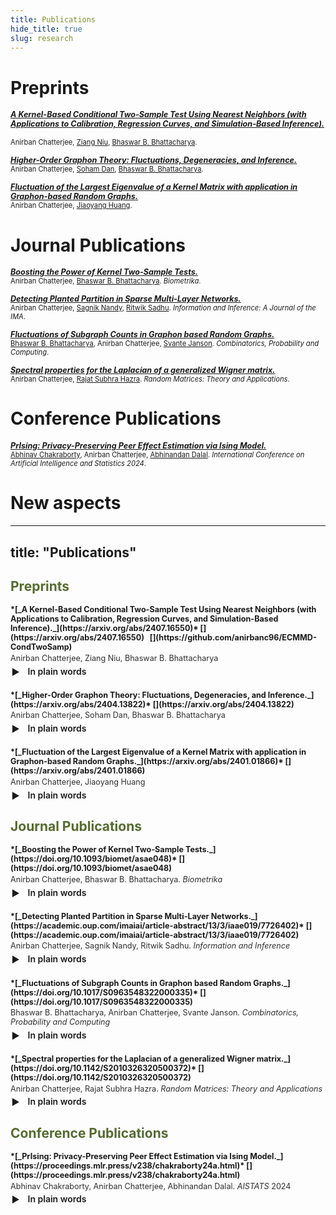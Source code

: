 ```yaml
---
title: Publications
hide_title: true
slug: research
---
```


<link rel="stylesheet" href="https://cdn.jsdelivr.net/gh/jpswalsh/academicons@1/css/academicons.min.css">

# Preprints

<span style="font-size: 0.9em; font-weight: bold;">*[_A Kernel-Based Conditional Two-Sample Test Using Nearest Neighbors (with Applications to Calibration, Regression Curves, and Simulation-Based Inference)._](https://arxiv.org/abs/2407.16550)* [<i class="ai ai-arxiv ai"></i>](https://arxiv.org/abs/2407.16550) &nbsp; [<i class="fab fa-github"></i>](https://github.com/anirbanc96/ECMMD-CondTwoSamp)</span>  
<span style="font-size: 0.8em;">Anirban Chatterjee, [Ziang Niu](https://ziangniu6.github.io/), [Bhaswar B. Bhattacharya](http://www-stat.wharton.upenn.edu/~bhaswar/index.html).</span>

<span style="font-size: 0.9em; font-weight: bold;">*[_Higher-Order Graphon Theory: Fluctuations, Degeneracies, and Inference._](https://arxiv.org/abs/2404.13822)* [<i class="ai ai-arxiv ai"></i>](https://arxiv.org/abs/2404.13822)</span>     
<span style="font-size: 0.8em;">Anirban Chatterjee, [Soham Dan](https://sdan2.github.io/), [Bhaswar B. Bhattacharya](http://www-stat.wharton.upenn.edu/~bhaswar/index.html).</span>


<span style="font-size: 0.9em; font-weight: bold;">*[_Fluctuation of the Largest Eigenvalue of a Kernel Matrix with application in Graphon-based Random Graphs._](https://arxiv.org/abs/2401.01866)* [<i class="ai ai-arxiv ai"></i>](https://arxiv.org/abs/2401.01866)</span>     
<span style="font-size: 0.8em;">Anirban Chatterjee, [Jiaoyang Huang](https://jiaoyang.github.io/).</span>

# Journal Publications

<span style="font-size: 0.9em; font-weight: bold;">*[_Boosting the Power of Kernel Two-Sample Tests._](https://doi.org/10.1093/biomet/asae048)* [<i class="fa-solid fa-book"></i>](https://doi.org/10.1093/biomet/asae048) &nbsp; [<i class="ai ai-arxiv ai"></i>](https://arxiv.org/abs/2302.10687) &nbsp; [<i class="fab fa-github"></i>](https://github.com/anirbanc96/MMMD-boost-kernel-two-sample)</span>     
<span style="font-size: 0.8em;">Anirban Chatterjee, [Bhaswar B. Bhattacharya](http://www-stat.wharton.upenn.edu/~bhaswar/index.html). *Biometrika*.</span>

<span style="font-size: 0.9em; font-weight: bold;">*[_Detecting Planted Partition in Sparse Multi-Layer Networks._](https://academic.oup.com/imaiai/article/13/3/iaae019/7726402)* [<i class="fa-solid fa-book"></i>](https://academic.oup.com/imaiai/article/13/3/iaae019/7726402) &nbsp; [<i class="ai ai-arxiv ai"></i>](https://arxiv.org/abs/2209.07554) &nbsp; [<i class="fab fa-github"></i>](https://github.com/anirbanc96/Sparse-MCSBM)</span>     
<span style="font-size: 0.8em;">Anirban Chatterjee, [Sagnik Nandy](https://sagnik-nandy.github.io/), [Ritwik Sadhu](https://scholar.google.co.in/citations?user=6TI7KmgAAAAJ&hl=en). *Information and Inference: A Journal of the IMA*.</span>

<span style="font-size: 0.9em; font-weight: bold;">*[_Fluctuations of Subgraph Counts in Graphon based Random Graphs._](https://doi.org/10.1017/S0963548322000335)* [<i class="fa-solid fa-book"></i>](https://doi.org/10.1017/S0963548322000335) &nbsp; [<i class="ai ai-arxiv ai"></i>](https://arxiv.org/abs/2104.07259)</span>     
<span style="font-size: 0.8em;">[Bhaswar B. Bhattacharya](http://www-stat.wharton.upenn.edu/~bhaswar/index.html), Anirban Chatterjee, [Svante Janson](https://www.katalog.uu.se/profile/?id=XX2949). *Combinatorics, Probability and Computing*.</span>

<span style="font-size: 0.9em; font-weight: bold;">*[_Spectral properties for the Laplacian of a generalized Wigner matrix._](https://doi.org/10.1142/S2010326322500265)* [<i class="fa-solid fa-book"></i>](https://doi.org/10.1142/S2010326322500265) &nbsp; [<i class="ai ai-arxiv ai"></i>](https://arxiv.org/abs/2011.07912)</span>     
<span style="font-size: 0.8em;">Anirban Chatterjee, [Rajat Subhra Hazra](https://sites.google.com/site/rshazra/). *Random Matrices: Theory and Applications*.</span>

# Conference Publications
 
<span style="font-size: 0.9em; font-weight: bold;">*[_PrIsing: Privacy-Preserving Peer Effect Estimation via Ising Model._](https://proceedings.mlr.press/v238/chakraborty24a.html)* [<i class="fa-solid fa-book"></i>](https://proceedings.mlr.press/v238/chakraborty24a.html) &nbsp; [<i class="ai ai-arxiv ai"></i>](https://arxiv.org/abs/2401.16596) &nbsp; [<i class="fab fa-github"></i>](https://github.com/anirbanc96/PrIsing)</span>     
<span style="font-size: 0.8em;">[Abhinav Chakraborty](https://abhinavc3.github.io/), Anirban Chatterjee, [Abhinandan Dalal](https://statistics.wharton.upenn.edu/profile/abdalal/). *International Conference on Artificial Intelligence and Statistics 2024*.</span>
 
<!-- Add a style tag with CSS to control the layout -->
<style>
  .content-container {
    display: flex;
    align-items: flex-start;
  }
  .text-container {
    flex-grow: 1;
  }

  .side-image {
    margin-top: 5px;
    margin-left: 30px; /* Adjust the space between the image and the text */
    max-width: 40%; /* Adjust the width of the image */
    border-radius: 2%; /* Make the image circular */
    overflow: hidden; /* Hide anything outside of the circle */
  }

  /* Responsive design for smaller screens */
  @media (max-width: 768px) {
    .side-image {
      max-width: 100%;
      margin-left: 0;
      margin-bottom: 20px;
    }

    .content-container {
      flex-direction: column;
    }
  }
</style>

# New aspects #

---
title: "Publications"
---

<!-- Load Academicons + Font Awesome -->
<link rel="stylesheet" href="https://cdn.jsdelivr.net/gh/jpswalsh/academicons@1/css/academicons.min.css">
<link rel="stylesheet" href="https://cdnjs.cloudflare.com/ajax/libs/font-awesome/6.5.0/css/all.min.css"/>

<style>
  .pub { margin: .9rem 0 1.4rem; }
  .pub .title { font-weight: 600; font-size: 1em; }
  .pub .meta { font-size: .9em; opacity: .9; margin-top: .15rem; }

  details.simple { margin: .3rem 0 0 .1rem; }
  details.simple > summary {
    cursor: pointer; list-style: none; display: inline-flex; align-items: center; gap: .4rem; font-weight: 600;
  }
  details.simple > summary::before {
    content: "▶"; display: inline-block; transform: translateY(1px); transition: transform .15s;
  }
  details.simple[open] > summary::before { transform: rotate(90deg); }
  details.simple .body {
    font-size: .85rem; line-height: 1.35; color: #444;
    margin: .4rem 0 .2rem 1.4rem; max-width: 68ch;
  }
</style>

<h2 style="color: #556B2F;">Preprints</h2>

<div class="pub">
  <div class="title">
    <span style="font-size: 0.9em; font-weight: bold;">
      *[_A Kernel-Based Conditional Two-Sample Test Using Nearest Neighbors (with Applications to Calibration, Regression Curves, and Simulation-Based Inference)._](https://arxiv.org/abs/2407.16550)*
      [<i class="ai ai-arxiv ai"></i>](https://arxiv.org/abs/2407.16550)
      &nbsp; [<i class="fab fa-github"></i>](https://github.com/anirbanc96/ECMMD-CondTwoSamp)
    </span>
  </div>
  <div class="meta">Anirban Chatterjee, Ziang Niu, Bhaswar B. Bhattacharya</div>
  <details class="simple">
    <summary><i class="ai ai-open-access ai"></i> In plain words</summary>
    <div class="body">Add your short, friendly summary here.</div>
  </details>
</div>

<div class="pub">
  <div class="title">
    <span style="font-size: 0.9em; font-weight: bold;">
      *[_Higher-Order Graphon Theory: Fluctuations, Degeneracies, and Inference._](https://arxiv.org/abs/2404.13822)*
      [<i class="ai ai-arxiv ai"></i>](https://arxiv.org/abs/2404.13822)
    </span>
  </div>
  <div class="meta">Anirban Chatterjee, Soham Dan, Bhaswar B. Bhattacharya</div>
  <details class="simple">
    <summary><i class="ai ai-open-access ai"></i> In plain words</summary>
    <div class="body">Add your plain-language summary here…</div>
  </details>
</div>

<div class="pub">
  <div class="title">
    <span style="font-size: 0.9em; font-weight: bold;">
      *[_Fluctuation of the Largest Eigenvalue of a Kernel Matrix with application in Graphon-based Random Graphs._](https://arxiv.org/abs/2401.01866)*
      [<i class="ai ai-arxiv ai"></i>](https://arxiv.org/abs/2401.01866)
    </span>
  </div>
  <div class="meta">Anirban Chatterjee, Jiaoyang Huang</div>
  <details class="simple">
    <summary><i class="ai ai-open-access ai"></i> In plain words</summary>
    <div class="body">Add your plain-language summary here…</div>
  </details>
</div>

<h2 style="color: #556B2F;">Journal Publications</h2>

<div class="pub">
  <div class="title">
    <span style="font-size: 0.9em; font-weight: bold;">
      *[_Boosting the Power of Kernel Two-Sample Tests._](https://doi.org/10.1093/biomet/asae048)*
      [<i class="ai ai-publisher ai"></i>](https://doi.org/10.1093/biomet/asae048)
    </span>
  </div>
  <div class="meta">Anirban Chatterjee, Bhaswar B. Bhattacharya. <em>Biometrika</em></div>
  <details class="simple">
    <summary><i class="ai ai-open-access ai"></i> In plain words</summary>
    <div class="body">Add a short, accessible takeaway…</div>
  </details>
</div>

<div class="pub">
  <div class="title">
    <span style="font-size: 0.9em; font-weight: bold;">
      *[_Detecting Planted Partition in Sparse Multi-Layer Networks._](https://academic.oup.com/imaiai/article-abstract/13/3/iaae019/7726402)*
      [<i class="ai ai-publisher ai"></i>](https://academic.oup.com/imaiai/article-abstract/13/3/iaae019/7726402)
    </span>
  </div>
  <div class="meta">Anirban Chatterjee, Sagnik Nandy, Ritwik Sadhu. <em>Information and Inference</em></div>
  <details class="simple">
    <summary><i class="ai ai-open-access ai"></i> In plain words</summary>
    <div class="body">Add a short, accessible takeaway…</div>
  </details>
</div>

<div class="pub">
  <div class="title">
    <span style="font-size: 0.9em; font-weight: bold;">
      *[_Fluctuations of Subgraph Counts in Graphon based Random Graphs._](https://doi.org/10.1017/S0963548322000335)*
      [<i class="ai ai-publisher ai"></i>](https://doi.org/10.1017/S0963548322000335)
    </span>
  </div>
  <div class="meta">Bhaswar B. Bhattacharya, Anirban Chatterjee, Svante Janson. <em>Combinatorics, Probability and Computing</em></div>
  <details class="simple">
    <summary><i class="ai ai-open-access ai"></i> In plain words</summary>
    <div class="body">Add a short, accessible takeaway…</div>
  </details>
</div>

<div class="pub">
  <div class="title">
    <span style="font-size: 0.9em; font-weight: bold;">
      *[_Spectral properties for the Laplacian of a generalized Wigner matrix._](https://doi.org/10.1142/S2010326320500372)*
      [<i class="ai ai-publisher ai"></i>](https://doi.org/10.1142/S2010326320500372)
    </span>
  </div>
  <div class="meta">Anirban Chatterjee, Rajat Subhra Hazra. <em>Random Matrices: Theory and Applications</em></div>
  <details class="simple">
    <summary><i class="ai ai-open-access ai"></i> In plain words</summary>
    <div class="body">Add a short, accessible takeaway…</div>
  </details>
</div>

<h2 style="color: #556B2F;">Conference Publications</h2>

<div class="pub">
  <div class="title">
    <span style="font-size: 0.9em; font-weight: bold;">
      *[_PrIsing: Privacy-Preserving Peer Effect Estimation via Ising Model._](https://proceedings.mlr.press/v238/chakraborty24a.html)*
      [<i class="ai ai-publisher ai"></i>](https://proceedings.mlr.press/v238/chakraborty24a.html)
      <!-- example: add GitHub -->
      <!-- &nbsp; [<i class="fab fa-github"></i>](https://github.com/USER/REPO) -->
    </span>
  </div>
  <div class="meta">Abhinav Chakraborty, Anirban Chatterjee, Abhinandan Dalal. <em>AISTATS</em> 2024</div>
  <details class="simple">
    <summary><i class="ai ai-open-access ai"></i> In plain words</summary>
    <div class="body">Add a short, accessible takeaway…</div>
  </details>
</div>

<br/>
